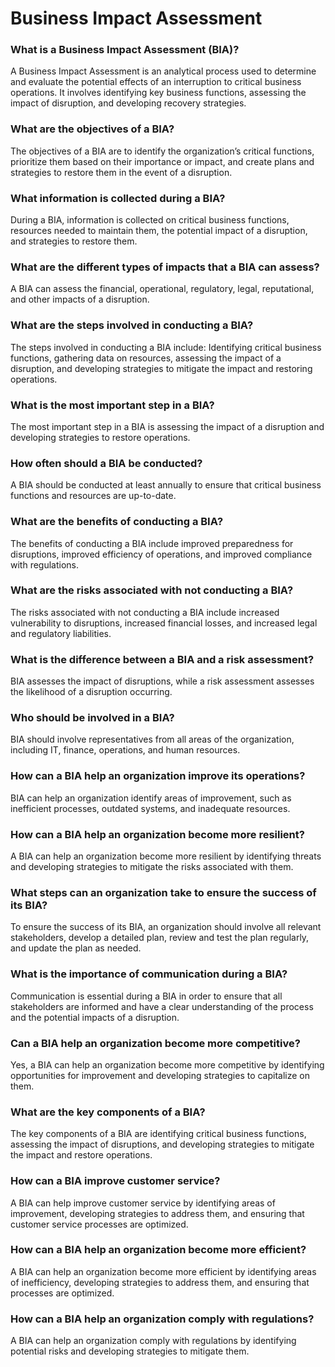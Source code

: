 # Business Impact Assessment

### What is a Business Impact Assessment (BIA)?

A Business Impact Assessment is an analytical process used to determine and evaluate the potential effects of an interruption to critical business operations. It involves identifying key business functions, assessing the impact of disruption, and developing recovery strategies.

### What are the objectives of a BIA?

The objectives of a BIA are to identify the organization’s critical functions, prioritize them based on their importance or impact, and create plans and strategies to restore them in the event of a disruption.

### What information is collected during a BIA?

During a BIA, information is collected on critical business functions, resources needed to maintain them, the potential impact of a disruption, and strategies to restore them.

### What are the different types of impacts that a BIA can assess?

A BIA can assess the financial, operational, regulatory, legal, reputational, and other impacts of a disruption.

### What are the steps involved in conducting a BIA?

The steps involved in conducting a BIA include: Identifying critical business functions, gathering data on resources, assessing the impact of a disruption, and developing strategies to mitigate the impact and restoring operations.

### What is the most important step in a BIA?

The most important step in a BIA is assessing the impact of a disruption and developing strategies to restore operations.

### How often should a BIA be conducted?

A BIA should be conducted at least annually to ensure that critical business functions and resources are up-to-date.

### What are the benefits of conducting a BIA?

The benefits of conducting a BIA include improved preparedness for disruptions, improved efficiency of operations, and improved compliance with regulations.

### What are the risks associated with not conducting a BIA?

The risks associated with not conducting a BIA include increased vulnerability to disruptions, increased financial losses, and increased legal and regulatory liabilities.

### What is the difference between a BIA and a risk assessment?

BIA assesses the impact of disruptions, while a risk assessment assesses the likelihood of a disruption occurring.

### Who should be involved in a BIA?

BIA should involve representatives from all areas of the organization, including IT, finance, operations, and human resources.

### How can a BIA help an organization improve its operations?

BIA can help an organization identify areas of improvement, such as inefficient processes, outdated systems, and inadequate resources.

### How can a BIA help an organization become more resilient?

A BIA can help an organization become more resilient by identifying threats and developing strategies to mitigate the risks associated with them.

### What steps can an organization take to ensure the success of its BIA?

To ensure the success of its BIA, an organization should involve all relevant stakeholders, develop a detailed plan, review and test the plan regularly, and update the plan as needed.

### What is the importance of communication during a BIA?

Communication is essential during a BIA in order to ensure that all stakeholders are informed and have a clear understanding of the process and the potential impacts of a disruption.

### Can a BIA help an organization become more competitive?

Yes, a BIA can help an organization become more competitive by identifying opportunities for improvement and developing strategies to capitalize on them.

### What are the key components of a BIA?

The key components of a BIA are identifying critical business functions, assessing the impact of disruptions, and developing strategies to mitigate the impact and restore operations.

### How can a BIA improve customer service?

A BIA can help improve customer service by identifying areas of improvement, developing strategies to address them, and ensuring that customer service processes are optimized.

### How can a BIA help an organization become more efficient?

A BIA can help an organization become more efficient by identifying areas of inefficiency, developing strategies to address them, and ensuring that processes are optimized.

### How can a BIA help an organization comply with regulations?

A BIA can help an organization comply with regulations by identifying potential risks and developing strategies to mitigate them.
